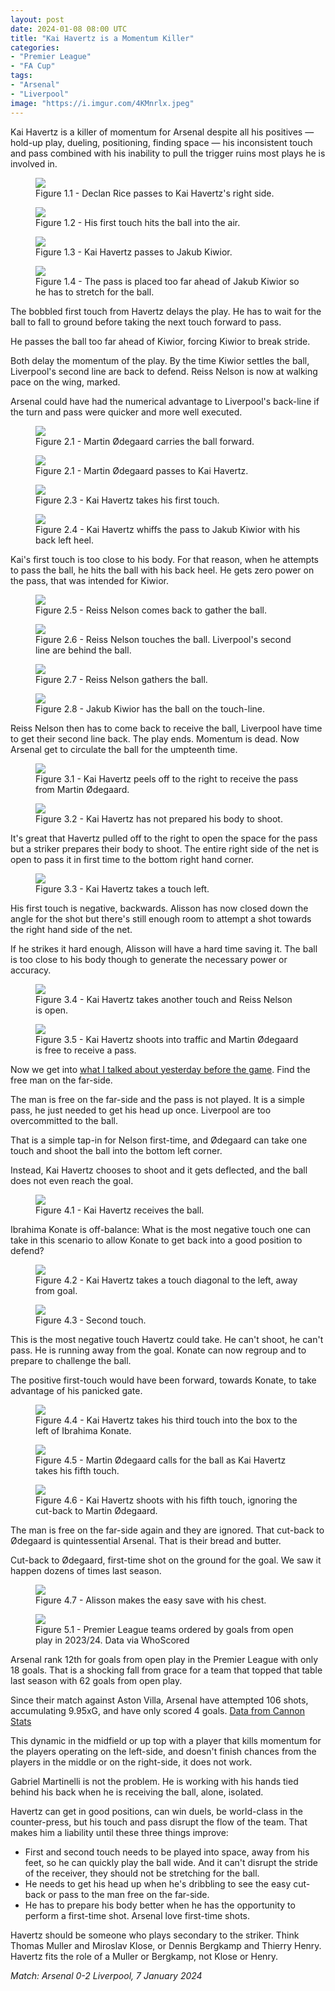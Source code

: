 ```yaml
---
layout: post
date: 2024-01-08 08:00 UTC
title: "Kai Havertz is a Momentum Killer"
categories:
- "Premier League"
- "FA Cup"
tags:
- "Arsenal"
- "Liverpool"
image: "https://i.imgur.com/4KMnrlx.jpeg"
---
```


Kai Havertz is a killer of momentum for Arsenal despite all his positives — hold-up play, dueling, positioning, finding space — his inconsistent touch and pass combined with his inability to pull the trigger ruins most plays he is involved in.

<!---more--->

<figure>
    <img src="https://i.imgur.com/GezLvcK.jpeg">
    <figcaption>Figure 1.1 - Declan Rice passes to Kai Havertz's right side.</figcaption>
</figure> 

<figure>
    <img src="https://i.imgur.com/ADcnCMw.jpeg">
    <figcaption>Figure 1.2 - His first touch hits the ball into the air.</figcaption>
</figure> 

<figure>
    <img src="https://i.imgur.com/CHxooa4.jpeg">
    <figcaption>Figure 1.3 - Kai Havertz passes to Jakub Kiwior.</figcaption>
</figure> 

<figure>
    <img src="https://i.imgur.com/8AeDkpi.jpeg">
    <figcaption>Figure 1.4 - The pass is placed too far ahead of Jakub Kiwior so he has to stretch for the ball.</figcaption>
</figure> 

The bobbled first touch from Havertz delays the play. He has to wait for the ball to fall to ground before taking the next touch forward to pass. 

He passes the ball too far ahead of Kiwior, forcing Kiwior to break stride. 

Both delay the momentum of the play. By the time Kiwior settles the ball, Liverpool's second line are back to defend. Reiss Nelson is now at walking pace on the wing, marked. 

Arsenal could have had the numerical advantage to Liverpool's back-line if the turn and pass were quicker and more well executed. 

<figure>
    <img src="https://i.imgur.com/W2chiCz.jpeg">
    <figcaption>Figure 2.1 - Martin Ødegaard carries the ball forward. </figcaption>
</figure> 

<figure>
    <img src="https://i.imgur.com/gGJaO9I.jpeg">
    <figcaption>Figure 2.1 - Martin Ødegaard passes to Kai Havertz. </figcaption>
</figure> 

<figure>
    <img src="https://i.imgur.com/uh5od5N.jpeg">
    <figcaption>Figure 2.3 - Kai Havertz takes his first touch.</figcaption>
</figure> 

<figure>
    <img src="https://i.imgur.com/u9yaJqP.jpeg">
    <figcaption>Figure 2.4 - Kai Havertz whiffs the pass to Jakub Kiwior with his back left heel.</figcaption>
</figure> 

Kai's first touch is too close to his body. For that reason, when he attempts to pass the ball, he hits the ball with his back heel. He gets zero power on the pass, that was intended for Kiwior. 

<figure>
    <img src="https://i.imgur.com/vZ8x0Lb.jpeg">
    <figcaption>Figure 2.5 - Reiss Nelson comes back to gather the ball.</figcaption>
</figure> 

<figure>
    <img src="https://i.imgur.com/WsLcTOF.jpeg">
    <figcaption>Figure 2.6 - Reiss Nelson touches the ball. Liverpool's second line are behind the ball.</figcaption>
</figure> 

<figure>
    <img src="https://i.imgur.com/TRCoIB4.jpeg">
    <figcaption>Figure 2.7 - Reiss Nelson gathers the ball.</figcaption>
</figure> 

<figure>
    <img src="https://i.imgur.com/gxbbPPw.jpeg">
    <figcaption>Figure 2.8 - Jakub Kiwior has the ball on the touch-line.</figcaption>
</figure> 

Reiss Nelson then has to come back to receive the ball, Liverpool have time to get their second line back. The play ends. Momentum is dead. Now Arsenal get to circulate the ball for the umpteenth time. 

<figure>
    <img src="https://i.imgur.com/PyqEY7A.jpeg">
    <figcaption>Figure 3.1 - Kai Havertz peels off to the right to receive the pass from Martin Ødegaard. </figcaption>
</figure> 

<figure>
    <img src="https://i.imgur.com/4KMnrlx.jpeg">
    <figcaption>Figure 3.2 - Kai Havertz has not prepared his body to shoot.</figcaption>
</figure> 

It's great that Havertz pulled off to the right to open the space for the pass but a striker prepares their body to shoot. The entire right side of the net is open to pass it in first time to the bottom right hand corner. 

<figure>
    <img src="https://i.imgur.com/ELJwWkW.jpeg">
    <figcaption>Figure 3.3 - Kai Havertz takes a touch left.</figcaption>
</figure> 

His first touch is negative, backwards. Alisson has now closed down the angle for the shot but there's still enough room to attempt a shot towards the right hand side of the net. 

If he strikes it hard enough, Alisson will have a hard time saving it. The ball is too close to his body though to generate the necessary power or accuracy. 

<figure>
    <img src="https://i.imgur.com/nkIWhhG.jpeg">
    <figcaption>Figure 3.4 - Kai Havertz takes another touch and Reiss Nelson is open.</figcaption>
</figure> 

<figure>
    <img src="https://i.imgur.com/xPDBqci.jpeg">
    <figcaption>Figure 3.5 - Kai Havertz shoots into traffic and Martin Ødegaard is free to receive a pass.</figcaption>
</figure> 

Now we get into [what I talked about yesterday before the game](https://tacticsjournal.com/2024/01/07/arsenals-two-keys-to-control-liverpool/). Find the free man on the far-side.

The man is free on the far-side and the pass is not played. It is a simple pass, he just needed to get his head up once. Liverpool are too overcommitted to the ball. 

That is a simple tap-in for Nelson first-time, and Ødegaard can take one touch and shoot the ball into the bottom left corner. 

Instead, Kai Havertz chooses to shoot and it gets deflected, and the ball does not even reach the goal.

<figure>
    <img src="https://i.imgur.com/UVpudMV.jpeg">
    <figcaption>Figure 4.1 - Kai Havertz receives the ball.</figcaption>
</figure> 

Ibrahima Konate is off-balance: What is the most negative touch one can take in this scenario to allow Konate to get back into a good position to defend? 

<figure>
    <img src="https://i.imgur.com/tNYjKrg.jpeg">
    <figcaption>Figure 4.2 - Kai Havertz takes a touch diagonal to the left, away from goal.</figcaption>
</figure> 

<figure>
    <img src="https://i.imgur.com/Gl8XySH.jpeg">
    <figcaption>Figure 4.3 - Second touch.</figcaption>
</figure> 

This is the most negative touch Havertz could take. He can't shoot, he can't pass. He is running away from the goal. Konate can now regroup and to prepare to challenge the ball.

The positive first-touch would have been forward, towards Konate, to take advantage of his panicked gate.

<figure>
    <img src="https://i.imgur.com/FzHzP68.jpeg">
    <figcaption>Figure 4.4 - Kai Havertz takes his third touch into the box to the left of Ibrahima Konate.</figcaption>
</figure> 

<figure>
    <img src="https://i.imgur.com/2IQfM6y.jpeg">
    <figcaption>Figure 4.5 - Martin Ødegaard calls for the ball as Kai Havertz takes his fifth touch.</figcaption>
</figure> 

<figure>
    <img src="https://i.imgur.com/X9xnZTf.jpeg">
    <figcaption>Figure 4.6 - Kai Havertz shoots with his fifth touch, ignoring the cut-back to Martin Ødegaard.</figcaption>
</figure> 

The man is free on the far-side again and they are ignored. That cut-back to Ødegaard is quintessential Arsenal. That is their bread and butter. 

Cut-back to Ødegaard, first-time shot on the ground for the goal. We saw it happen dozens of times last season. 

<figure>
    <img src="https://i.imgur.com/KRnCP21.jpeg">
    <figcaption>Figure 4.7 - Alisson makes the easy save with his chest.</figcaption>
</figure> 

<figure>
    <img src="https://i.imgur.com/eTqDlAh.jpeg">
    <figcaption>Figure 5.1 - Premier League teams ordered by goals from open play in 2023/24. Data via WhoScored</figcaption>
</figure> 

Arsenal rank 12th for goals from open play in the Premier League with only 18 goals. That is a shocking fall from grace for a team that topped that table last season with 62 goals from open play. 

Since their match against Aston Villa, Arsenal have attempted 106 shots, accumulating 9.95xG, and have only scored 4 goals. [Data from Cannon Stats](https://t.co/DZ0aupzXct)

This dynamic in the midfield or up top with a player that kills momentum for the players operating on the left-side, and doesn't finish chances from the players in the middle or on the right-side, it does not work. 

Gabriel Martinelli is not the problem. He is working with his hands tied behind his back when he is receiving the ball, alone, isolated.

Havertz can get in good positions, can win duels, be world-class in the counter-press, but his touch and pass disrupt the flow of the team. That makes him a liability until these three things improve:

- First and second touch needs to be played into space, away from his feet, so he can quickly play the ball wide. And it can't disrupt the stride of the receiver, they should not be stretching for the ball. 
- He needs to get his head up when he's dribbling to see the easy cut-back or pass to the man free on the far-side.
- He has to prepare his body better when he has the opportunity to perform a first-time shot. Arsenal love first-time shots.

Havertz should be someone who plays secondary to the striker. Think Thomas Muller and Miroslav Klose, or Dennis Bergkamp and Thierry Henry. Havertz fits the role of a Muller or Bergkamp, not Klose or Henry.

*Match: Arsenal 0-2 Liverpool, 7 January 2024*

